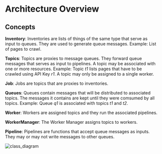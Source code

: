 # Architecture Overview


## Concepts

**Inventory**: Inventories are lists of things of the same type that serve as input to queues. They are used to generate queue messages. Example: List of pages to crawl.

**Topics**: Topics are proxies to message queues. They forward queue messages that serves as input to pipelines. A topic may be associated with one or more resources. Example: Topic *t1* lists pages that have to be crawled using API Key *r1*. A topic may only be assigned to a single worker.

**Job**: Jobs are topics that are proxies to inventories.

**Queues**: Queues contain messages that will be distributed to associated topics. The messages it contains are kept until they were comsumed by all topics. Example: Queue *q1* is associated with topics *t1* and *t2*.

**Worker**: Workers are assigned topics and they run the associated pipelines.

**WorkerManager**: The Worker Manager assigns topics to workers.

**Pipeline**: Pipelines are functions that accept queue messages as inputs. They may or may not write messages to other queues.

![class_diagram](https://www.plantuml.com/plantuml/proxy?cache=no&fmt=svg&src=https://github.com/Flared/saturn/raw/main/docs/plantuml/class_diagram.plantuml)
